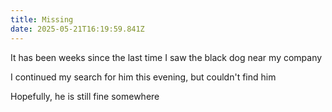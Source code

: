 ```yaml
---
title: Missing
date: 2025-05-21T16:19:59.841Z
---
```


It has been weeks since the last time I saw the black dog near my company

I continued my search for him this evening, but couldn't find him

Hopefully, he is still fine somewhere
